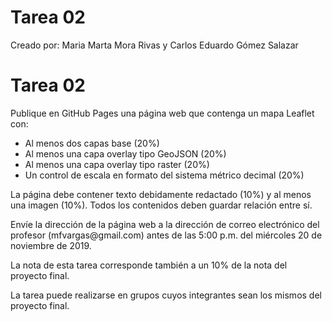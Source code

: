# Tarea 02
Creado por: Maria Marta Mora Rivas y Carlos Eduardo Gómez Salazar

<h1>Tarea 02</h1>

<p>Publique en GitHub Pages una página web que contenga un mapa Leaflet con:</p>

<ul>
<li>Al menos dos capas base (20%)</li>
<li>Al menos una capa overlay tipo GeoJSON (20%)</li>
<li>Al menos una capa overlay tipo raster (20%)</li>
<li>Un control de escala en formato del sistema métrico decimal (20%)</li>
</ul>

<p>La página debe contener texto debidamente redactado (10%) y al menos una imagen (10%). Todos los contenidos deben guardar relación entre sí.</p>

<p>Envíe la dirección de la página web a la dirección de correo electrónico del profesor (mfvargas@gmail.com) antes de las 5:00 p.m. del miércoles 20 de noviembre de 2019.</p>

<p>La nota de esta tarea corresponde también a un 10% de la nota del proyecto final.</p>

<p>La tarea puede realizarse en grupos cuyos integrantes sean los mismos del proyecto final.</p>
